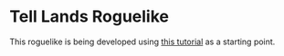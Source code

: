 # Tell Lands Roguelike
This roguelike is being developed using [this tutorial](http://bfnightly.bracketproductions.com/rustbook/chapter_0.html) as a starting point.
    